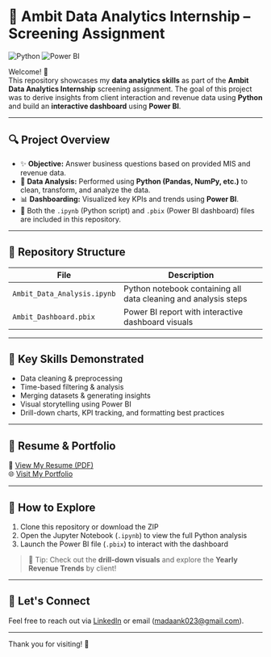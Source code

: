 # 🎯 Ambit Data Analytics Internship – Screening Assignment

![Python](https://img.shields.io/badge/Python-Analysis-blue?logo=python&logoColor=white)
![Power BI](https://img.shields.io/badge/Power%20BI-Dashboarding-yellow?logo=powerbi&logoColor=black)

Welcome! 👋  
This repository showcases my **data analytics skills** as part of the **Ambit Data Analytics Internship** screening assignment. The goal of this project was to derive insights from client interaction and revenue data using **Python** and build an **interactive dashboard** using **Power BI**.

---

## 🔍 Project Overview

- ✨ **Objective:** Answer business questions based on provided MIS and revenue data.
- 🐍 **Data Analysis:** Performed using **Python (Pandas, NumPy, etc.)** to clean, transform, and analyze the data.
- 📊 **Dashboarding:** Visualized key KPIs and trends using **Power BI**.
- 📁 Both the `.ipynb` (Python script) and `.pbix` (Power BI dashboard) files are included in this repository.

---

## 📂 Repository Structure

| File | Description |
|------|-------------|
| `Ambit_Data_Analysis.ipynb` | Python notebook containing all data cleaning and analysis steps |
| `Ambit_Dashboard.pbix` | Power BI report with interactive dashboard visuals |

---

## 📌 Key Skills Demonstrated

- Data cleaning & preprocessing  
- Time-based filtering & analysis  
- Merging datasets & generating insights  
- Visual storytelling using Power BI  
- Drill-down charts, KPI tracking, and formatting best practices  

---

## 📄 Resume & Portfolio

📌 [View My Resume (PDF)](https://lnkd.in/gCS2YvAE)  
🌐 [Visit My Portfolio](https://lnkd.in/gAfijW74)

---

## 🚀 How to Explore

1. Clone this repository or download the ZIP
2. Open the Jupyter Notebook (`.ipynb`) to view the full Python analysis
3. Launch the Power BI file (`.pbix`) to interact with the dashboard

> 🎯 Tip: Check out the **drill-down visuals** and explore the **Yearly Revenue Trends** by client!

---

## 💬 Let's Connect

Feel free to reach out via [LinkedIn](https://www.linkedin.com/in/krrish-madaan-264968231/) or email (madaank023@gmail.com).

---

Thank you for visiting! 🌟
